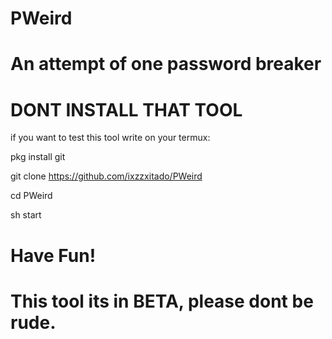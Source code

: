 # PWeird
# An attempt of one password breaker
# DONT INSTALL THAT TOOL
if you want to test this tool write on your termux:

pkg install git

git clone
https://github.com/ixzzxitado/PWeird

cd PWeird

sh start

# Have Fun!

# This tool its in BETA, please dont be rude.
